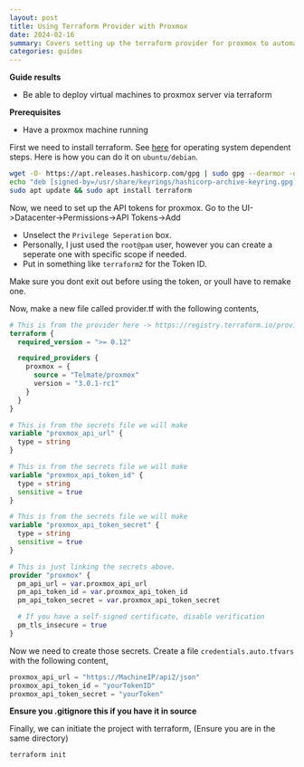 ```yaml
---
layout: post
title: Using Terraform Provider with Proxmox
date: 2024-02-16
summary: Covers setting up the terraform provider for proxmox to automate virtual machine deployment.
categories: guides
---
```


**Guide results**

- Be able to deploy virtual machines to proxmox server via terraform

**Prerequisites**

- Have a proxmox machine running

First we need to install terraform. See [here](https://developer.hashicorp.com/terraform/install) for operating system dependent steps. Here is how you can do it on `ubuntu/debian`.

```bash
wget -O- https://apt.releases.hashicorp.com/gpg | sudo gpg --dearmor -o /usr/share/keyrings/hashicorp-archive-keyring.gpg
echo "deb [signed-by=/usr/share/keyrings/hashicorp-archive-keyring.gpg] https://apt.releases.hashicorp.com $(lsb_release -cs) main" | sudo tee /etc/apt/sources.list.d/hashicorp.list
sudo apt update && sudo apt install terraform
```

Now, we need to set up the API tokens for proxmox. Go to the UI->Datacenter->Permissions->API Tokens->Add

- Unselect the `Privilege Seperation` box.
- Personally, I just used the `root@pam` user, however you can create a seperate one with specific scope if needed.
- Put in something like `terraform2` for the Token ID.

Make sure you dont exit out before using the token, or youll have to remake one.

Now, make a new file called provider.tf with the following contents,

```tf
# This is from the provider here -> https://registry.terraform.io/providers/Telmate/proxmox/latest
terraform {
  required_version = ">= 0.12"

  required_providers {
    proxmox = {
      source = "Telmate/proxmox"
      version = "3.0.1-rc1"
    }
  }
}

# This is from the secrets file we will make
variable "proxmox_api_url" {
  type = string
}

# This is from the secrets file we will make
variable "proxmox_api_token_id" {
  type = string
  sensitive = true
}

# This is from the secrets file we will make
variable "proxmox_api_token_secret" {
  type = string
  sensitive = true
}

# This is just linking the secrets above.
provider "proxmox" {
  pm_api_url = var.proxmox_api_url
  pm_api_token_id = var.proxmox_api_token_id
  pm_api_token_secret = var.proxmox_api_token_secret

  # If you have a self-signed certificate, disable verification
  pm_tls_insecure = true
}
```

Now we need to create those secrets. Create a file `credentials.auto.tfvars` with the following content,

```tf
proxmox_api_url = "https://MachineIP/api2/json"
proxmox_api_token_id = "yourTokenID"
proxmox_api_token_secret = "yourToken"
```

**Ensure you .gitignore this if you have it in source**

Finally, we can initiate the project with terraform, (Ensure you are in the same directory)

```bash
terraform init
```
